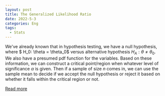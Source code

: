 ```yaml
---
layout: post
title: The Generalized Likelihood Ratio
date: 2022-5-3
categories: Eng
tags:
  - Stats
---
```


We've already known that in hypothesis testing, we have a null hypothesis, where $ H_0: \theta = \theta_0$ versus alternative hypothesis $H_A: \theta \neq \theta_0$. We also have a presumed pdf function for the variables. Based on these information, we can construct a critical point/region when whatever level of significance $\alpha$ is given. Then if a sample of size $n$ comes in, we can use the sample mean to decide if we accept the null hypothesis or reject it based on whether it falls within the critical region or not.

<a href="/pdf/GLRT.pdf" target="_blank">Read more</a>
